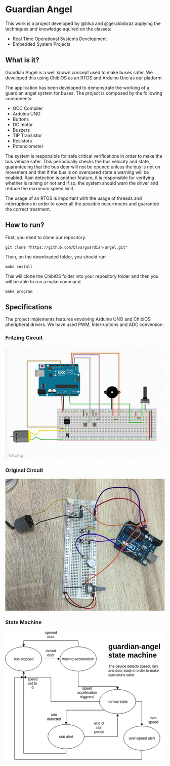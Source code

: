 # Guardian Angel

This work is a project developed by @blva and @geraldobraz applying the techniques and knowledge aquired on the classes: 
* Real Time Operational Systems Development 
* Embedded System Projects

## What is it?

Guardian Angel is a well known concept used to make buses safer. We developed this using ChibiOS as an RTOS and Arduino Uno as our platform. 

The application has been developed to demonstrate the working of a guardian angel system for buses. The project is composed by the following components:

* GCC Compiler
* Arduino UNO
* Buttons
* DC motor
* Buzzers
* TIP Transistor
* Resistors
* Potenciometer

The system is responsible for safe critical verifications in order to make the bus vehicle safer. This periodically checks the bus velocity and state, guaranteeing that the bus door will not be opened unless the bus is not on movement and that if the bus is on overspeed state a warning will be enabled. Rain detection is another feature, it is responsible for verifying whether is raining or not and if so, the system should warn the driver and reduce the maximum speed limit. 

The usage of an RTOS is important with the usage of threads and interruptions in order to cover all the possible occurrences and guarantee the correct treatment.

## How to run?

First, you need to clone our repository.

    git clone "https://github.com/blva/guardian-angel.git"

Then, on the downloaded folder, you should run:

    make install

This will clone the ChibiOS folder into your repository folder and then you will be able to run a make command. 

    make program

## Specifications

The project implements features envolving Arduino UNO and ChibiOS pheripheral drivers. We have used PWM, Interruptions and ADC conversion.

### Fritzing Circuit
![Fritzing Circuit](https://raw.githubusercontent.com/blva/guardian-angel/master/images/fritzing.png)
### Original Circuit
![Original Circuit](https://raw.githubusercontent.com/blva/guardian-angel/master/images/circuit.png)
### State Machine
![State Machine](https://raw.githubusercontent.com/blva/guardian-angel/master/images/stmachine.png)
